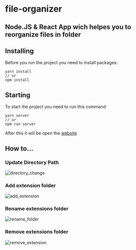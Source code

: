 # file-organizer

## Node.JS & React App wich helpes you to reorganize files in folder


## Installing
Before you run the project you need to install packages:

```
yarn install 
// or
npm install
```

## Starting
To start the project you need to run this command

```
yarn server 
// or
npm run server
```
After this it will be open the [website](https://file-organizer-kovfqkc1j-ksixen.vercel.app/)

## How to...

### Update Directory Path
![directory_change](https://user-images.githubusercontent.com/38946653/236641904-7747baf5-118c-4421-89b1-8e30718bb8dc.gif)

### Add extension folder
![add_extension](https://user-images.githubusercontent.com/38946653/236641830-e4cc7080-8e50-4b54-8b12-b9c1f6f499d1.gif)

### Rename extensions folder
![rename_folder](https://user-images.githubusercontent.com/38946653/236641881-abd08c11-df98-488b-9e97-318a9d9233d1.gif)

### Remove extensions folder
![remove_extension](https://user-images.githubusercontent.com/38946653/236641895-3d6d2a8d-5ea9-468e-bd4f-c6978feb867c.gif)


